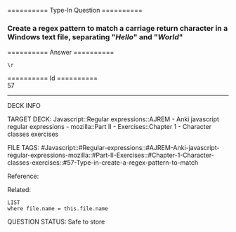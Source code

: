 ========== Type-In Question ==========

###  Create a regex pattern to match a carriage return character in a Windows text file, separating "_Hello_" and "_World_"  

========== Answer ==========  

`\r`

========== Id ==========  
57

---

DECK INFO

TARGET DECK: Javascript::Regular expressions::AJREM - Anki javascript regular expressions - mozilla::Part II - Exercises::Chapter 1 - Character classes exercises

FILE TAGS: #Javascript::#Regular-expressions::#AJREM-Anki-javascript-regular-expressions-mozilla::#Part-II-Exercises::#Chapter-1-Character-classes-exercises::#57-Type-in-create-a-regex-pattern-to-match

Reference:

Related:

```dataview
LIST
where file.name = this.file.name
```


QUESTION STATUS: Safe to store
